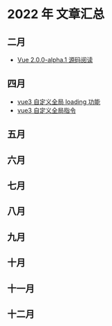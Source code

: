 # 2022 年 文章汇总

## 二月
- [Vue 2.0.0-alpha.1 源码阅读](/blog/article/2023/1)

## 四月
- [vue3 自定义全局 loading 功能](/blog/article/2023/2)
- [vue3 自定义全局指令](/blog/article/2023/3)

## 五月
## 六月
## 七月
## 八月
## 九月
## 十月


## 十一月


## 十二月

